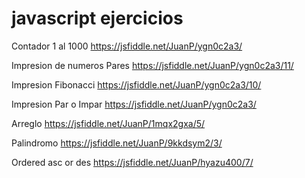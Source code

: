 # javascript ejercicios

Contador 1 al 1000
https://jsfiddle.net/JuanP/ygn0c2a3/

Impresion de numeros Pares
https://jsfiddle.net/JuanP/ygn0c2a3/11/

Impresion Fibonacci
https://jsfiddle.net/JuanP/ygn0c2a3/10/

Impresion Par o Impar
https://jsfiddle.net/JuanP/ygn0c2a3/

Arreglo
https://jsfiddle.net/JuanP/1mqx2gxa/5/

Palindromo
https://jsfiddle.net/JuanP/9kkdsym2/3/

Ordered asc or des
https://jsfiddle.net/JuanP/hyazu400/7/

